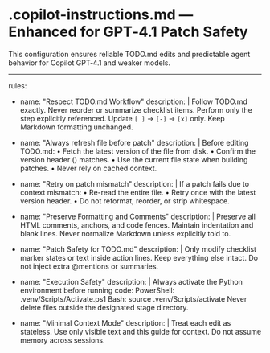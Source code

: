 # .copilot-instructions.md — Enhanced for GPT‑4.1 Patch Safety

This configuration ensures reliable TODO.md edits and predictable agent behavior for Copilot GPT‑4.1 and weaker models.

---

rules:

-   name: "Respect TODO.md Workflow"
    description: |
    Follow TODO.md exactly.
    Never reorder or summarize checklist items.
    Perform only the step explicitly referenced.
    Update `[ ]` → `[-]` → `[x]` only.
    Keep Markdown formatting unchanged.

-   name: "Always refresh file before patch"
    description: |
    Before editing TODO.md:
    • Fetch the latest version of the file from disk.
    • Confirm the version header (<!-- version: ... -->) matches.
    • Use the current file state when building patches.
    • Never rely on cached context.

-   name: "Retry on patch mismatch"
    description: |
    If a patch fails due to context mismatch:
    • Re-read the entire file.
    • Retry once with the latest version header.
    • Do not reformat, reorder, or strip whitespace.

-   name: "Preserve Formatting and Comments"
    description: |
    Preserve all HTML comments, anchors, and code fences.
    Maintain indentation and blank lines.
    Never normalize Markdown unless explicitly told to.

-   name: "Patch Safety for TODO.md"
    description: |
    Only modify checklist marker states or text inside action lines.
    Keep everything else intact.
    Do not inject extra @mentions or summaries.

-   name: "Execution Safety"
    description: |
    Always activate the Python environment before running code:
    PowerShell: .venv/Scripts/Activate.ps1
    Bash: source .venv/Scripts/activate
    Never delete files outside the designated stage directory.

-   name: "Minimal Context Mode"
    description: |
    Treat each edit as stateless.
    Use only visible text and this guide for context.
    Do not assume memory across sessions.
